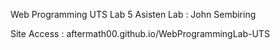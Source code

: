 Web Programming UTS Lab 5
Asisten Lab : John Sembiring

Site Access : aftermath00.github.io/WebProgrammingLab-UTS
